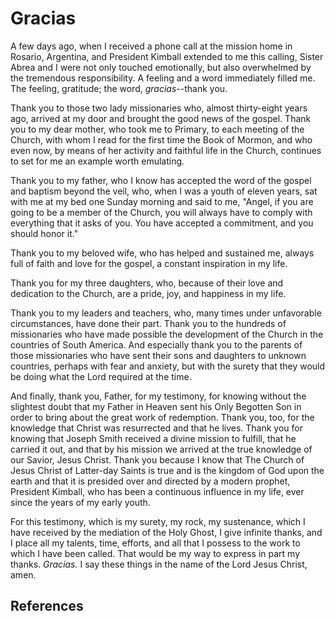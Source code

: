 # Gracias

A few days ago, when I received a phone call at the mission home in Rosario,
Argentina, and President Kimball extended to me this calling, Sister Abrea and
I were not only touched emotionally, but also overwhelmed by the tremendous
responsibility. A feeling and a word immediately filled me. The feeling,
gratitude; the word, _gracias_--thank you.

Thank you to those two lady missionaries who, almost thirty-eight years ago,
arrived at my door and brought the good news of the gospel. Thank you to my
dear mother, who took me to Primary, to each meeting of the Church, with whom
I read for the first time the Book of Mormon, and who even now, by means of
her activity and faithful life in the Church, continues to set for me an
example worth emulating.

Thank you to my father, who I know has accepted the word of the gospel and
baptism beyond the veil, who, when I was a youth of eleven years, sat with me
at my bed one Sunday morning and said to me, "Angel, if you are going to be a
member of the Church, you will always have to comply with everything that it
asks of you. You have accepted a commitment, and you should honor it."

Thank you to my beloved wife, who has helped and sustained me, always full of
faith and love for the gospel, a constant inspiration in my life.

Thank you for my three daughters, who, because of their love and dedication to
the Church, are a pride, joy, and happiness in my life.

Thank you to my leaders and teachers, who, many times under unfavorable
circumstances, have done their part. Thank you to the hundreds of missionaries
who have made possible the development of the Church in the countries of South
America. And especially thank you to the parents of those missionaries who
have sent their sons and daughters to unknown countries, perhaps with fear and
anxiety, but with the surety that they would be doing what the Lord required
at the time.

And finally, thank you, Father, for my testimony, for knowing without the
slightest doubt that my Father in Heaven sent his Only Begotten Son in order
to bring about the great work of redemption. Thank you, too, for the knowledge
that Christ was resurrected and that he lives. Thank you for knowing that
Joseph Smith received a divine mission to fulfill, that he carried it out, and
that by his mission we arrived at the true knowledge of our Savior, Jesus
Christ. Thank you because I know that The Church of Jesus Christ of Latter-day
Saints is true and is the kingdom of God upon the earth and that it is
presided over and directed by a modern prophet, President Kimball, who has
been a continuous influence in my life, ever since the years of my early
youth.

For this testimony, which is my surety, my rock, my sustenance, which I have
received by the mediation of the Holy Ghost, I give infinite thanks, and I
place all my talents, time, efforts, and all that I possess to the work to
which I have been called. That would be my way to express in part my thanks.
_Gracias._ I say these things in the name of the Lord Jesus Christ, amen.

## References

